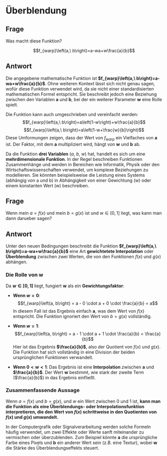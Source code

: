 # Überblendung

## Frage

Was macht diese Funktion?

$$f_{warp}\left(a,\ b\right)=a-wa+w\frac{a}{b}$$

## Antwort

Die angegebene mathematische Funktion ist **$f_{warp}\left(a,\
b\right)=a-wa+w\frac{a}{b}$**. Ohne weiteren Kontext lässt sich nicht genau
sagen, wofür diese Funktion verwendet wird, da sie nicht einer standardisierten
mathematischen Formel entspricht. Sie beschreibt jedoch eine Beziehung zwischen
den Variablen **a** und **b**, bei der ein weiterer Parameter **w** eine Rolle
spielt.

Die Funktion kann auch umgeschrieben und vereinfacht werden:
$$f_{warp}\left(a,\ b\right)=a\left(1-w\right)+w\frac{a}{b}$$
$$f_{warp}\left(a,\ b\right)=a\left(1-w+\frac{w}{b}\right)$$
Diese Umformungen zeigen, dass der Wert von $f_{warp}$ ein Vielfaches von **a**
ist. Der Faktor, mit dem **a** multipliziert wird, hängt von **w** und **b**
ab.

Da die Funktion **drei Variablen** ($a$, $b$, $w$) hat, handelt es sich um eine
**mehrdimensionale Funktion**. In der Regel beschreiben Funktionen
Zusammenhänge und werden in Bereichen wie Informatik, Physik oder den
Wirtschaftswissenschaften verwendet, um komplexe Beziehungen zu modellieren.
Sie könnten beispielsweise die Leistung eines Systems (abhängig von a und b) in
Abhängigkeit von einer Gewichtung (w) oder einem konstanten Wert (w)
beschreiben.

## Frage

Wenn mein $a = f(x)$ und mein $b = g(x)$ ist und $w \in [0, 1]$ liegt, was kann
man dann darueber sagen?

## Antwort

Unter den neuen Bedingungen beschreibt die Funktion **$f_{warp}\left(a,\
b\right)=a-wa+w\frac{a}{b}$** eine Art **gewichtetete Interpolation** oder
**Überblendung** zwischen zwei Werten, die von den Funktionen $f(x)$ und $g(x)$
abhängen.

### Die Rolle von **w**
Da **$w \in [0, 1]$** liegt, fungiert **w** als ein **Gewichtungsfaktor**:

* **Wenn $w = 0$**:
    $$f_{warp}\left(a, b\right) = a - 0 \cdot a + 0 \cdot \frac{a}{b} = a$$
    In diesem Fall ist das Ergebnis einfach **a**, was dem Wert von $f(x)$
    entspricht. Die Funktion ignoriert den Wert von $b = g(x)$ vollständig.

* **Wenn $w = 1$**:
    $$f_{warp}\left(a, b\right) = a - 1 \cdot a + 1 \cdot \frac{a}{b} = \frac{a}{b}$$
    Hier ist das Ergebnis **$\frac{a}{b}$**, also der Quotient von $f(x)$ und
    $g(x)$. Die Funktion hat sich vollständig in eine Division der beiden
    ursprünglichen Funktionen verwandelt.

* **Wenn $0 < w < 1$**:
    Das Ergebnis ist eine **Interpolation** zwischen **a** und **$\frac{a}{b}$**. Der Wert **w** bestimmt, wie stark der zweite Term ($\frac{a}{b}$) in das Ergebnis einfließt.

### Zusammenfassende Aussage
Wenn $a=f(x)$ und $b=g(x)$, und $w$ ein Wert zwischen 0 und 1 ist, **kann man
die Funktion als eine Überblendungs- oder Interpolationsfunktion
interpretieren, die den Wert von $f(x)$ schrittweise in den Quotienten von
$f(x)$ und $g(x)$ umwandelt.**

In der Computergrafik oder Signalverarbeitung werden solche Formeln häufig
verwendet, um zwei Effekte oder Werte sanft miteinander zu vermischen oder
überzublenden. Zum Beispiel könnte **a** die ursprüngliche Farbe eines Pixels
und **b** ein anderer Wert sein (z.B. eine Textur), wobei **w** die Stärke des
Überblendungseffekts steuert.
